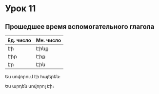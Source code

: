 # Урок 11

## Прошедшее время вспомогательного глагола

|   Ед. число | Мн. число  |
|-------|---------|
|  Էի   | Էինք    |
|  Էիր  | Էիք     |
|  Էր   | Էին     |

Ես սովորում էի հայերեն։

Ես արդեն սովորոլ Էի։


